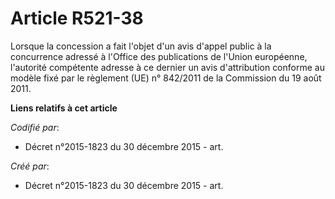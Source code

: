 # Article R521-38

Lorsque la concession a fait l'objet d'un avis d'appel public à la concurrence adressé à l'Office des publications de l'Union
européenne, l'autorité compétente adresse à ce dernier un avis d'attribution conforme au modèle fixé par le règlement (UE) n°
842/2011 de la Commission du 19 août 2011.

**Liens relatifs à cet article**

_Codifié par_:

  - Décret n°2015-1823 du 30 décembre 2015 - art.

_Créé par_:

  - Décret n°2015-1823 du 30 décembre 2015 - art.
